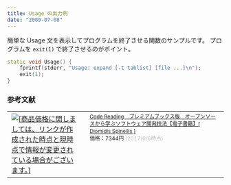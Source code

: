 ```yaml
---
title: Usage の出力例
date: "2009-07-08"
---
```


簡単な Usage 文を表示してプログラムを終了させる関数のサンプルです。
プログラムを `exit(1)` で終了させるのがポイント。

~~~ cpp
static void Usage() {
    fprintf(stderr, "Usage: expand [-t tablist] [file ...]\n");
    exit(1);
}
~~~


### 参考文献

<table><tr><td><a href="https://hb.afl.rakuten.co.jp/hgc/15c85ffb.3f2107b5.15c85ffc.6efbe34e/?pc=https%3A%2F%2Fitem.rakuten.co.jp%2Frakutenkobo-ebooks%2F749ea6e601503a4d8e1d3b8cf414bdcd%2F&m=http%3A%2F%2Fm.rakuten.co.jp%2Frakutenkobo-ebooks%2Fi%2F16136841%2F&link_type=picttext&ut=eyJwYWdlIjoiaXRlbSIsInR5cGUiOiJwaWN0dGV4dCIsInNpemUiOiIzMDB4MzAwIiwibmFtIjoxLCJuYW1wIjoicmlnaHQiLCJjb20iOjAsImNvbXAiOiJkb3duIiwicHJpY2UiOjEsImJvciI6MCwiY29sIjowfQ%3D%3D" target="_blank" rel="nofollow" style="word-wrap:break-word;"  ><img src="https://hbb.afl.rakuten.co.jp/hgb/15c85ffb.3f2107b5.15c85ffc.6efbe34e/?me_id=1278256&item_id=16136841&m=https%3A%2F%2Fthumbnail.image.rakuten.co.jp%2F%400_mall%2Frakutenkobo-ebooks%2Fcabinet%2F1813%2F2000004911813.jpg%3F_ex%3D80x80&pc=https%3A%2F%2Fthumbnail.image.rakuten.co.jp%2F%400_mall%2Frakutenkobo-ebooks%2Fcabinet%2F1813%2F2000004911813.jpg%3F_ex%3D300x300&s=300x300&t=picttext" border="0" style="margin:2px" alt="[商品価格に関しましては、リンクが作成された時点と現時点で情報が変更されている場合がございます。]" title="[商品価格に関しましては、リンクが作成された時点と現時点で情報が変更されている場合がございます。]"></a></td><td style="vertical-align:top;width:310px;"><p style="font-size:12px;line-height:1.4em;text-align:left;margin:0px;padding:2px 6px;word-wrap:break-word"><a href="https://hb.afl.rakuten.co.jp/hgc/15c85ffb.3f2107b5.15c85ffc.6efbe34e/?pc=https%3A%2F%2Fitem.rakuten.co.jp%2Frakutenkobo-ebooks%2F749ea6e601503a4d8e1d3b8cf414bdcd%2F&m=http%3A%2F%2Fm.rakuten.co.jp%2Frakutenkobo-ebooks%2Fi%2F16136841%2F&link_type=picttext&ut=eyJwYWdlIjoiaXRlbSIsInR5cGUiOiJwaWN0dGV4dCIsInNpemUiOiIzMDB4MzAwIiwibmFtIjoxLCJuYW1wIjoicmlnaHQiLCJjb20iOjAsImNvbXAiOiJkb3duIiwicHJpY2UiOjEsImJvciI6MCwiY29sIjowfQ%3D%3D" target="_blank" rel="nofollow" style="word-wrap:break-word;"  >Code Reading　プレミアムブックス版　オープンソースから学ぶソフトウェア開発技法【電子書籍】[ Diomidis Spinellis ]</a><br><span >価格：7344円</span> <span style="color:#BBB">(2017/6/6時点)</span></p></td><tr></table>

